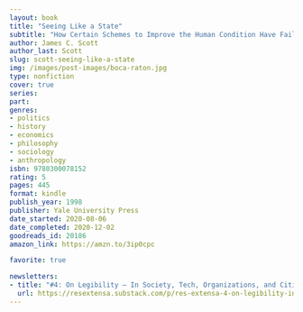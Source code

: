 ```yaml
---
layout: book
title: "Seeing Like a State"
subtitle: "How Certain Schemes to Improve the Human Condition Have Failed"
author: James C. Scott
author_last: Scott
slug: scott-seeing-like-a-state
img: /images/post-images/boca-raton.jpg
type: nonfiction
cover: true
series: 
part: 
genres:
- politics
- history
- economics
- philosophy
- sociology
- anthropology
isbn: 9780300078152
rating: 5
pages: 445
format: kindle
publish_year: 1998
publisher: Yale University Press
date_started: 2020-08-06
date_completed: 2020-12-02
goodreads_id: 20186
amazon_link: https://amzn.to/3ip0cpc

favorite: true

newsletters:
- title: "#4: On Legibility — In Society, Tech, Organizations, and Cities"
  url: https://resextensa.substack.com/p/res-extensa-4-on-legibility-in-society
---
```

